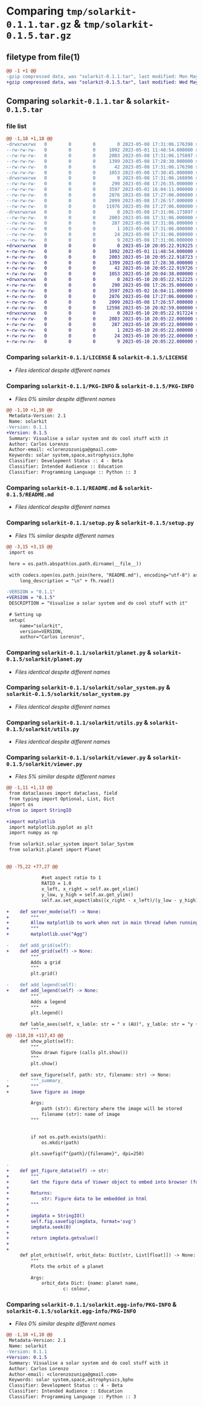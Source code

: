 # Comparing `tmp/solarkit-0.1.1.tar.gz` & `tmp/solarkit-0.1.5.tar.gz`

## filetype from file(1)

```diff
@@ -1 +1 @@
-gzip compressed data, was "solarkit-0.1.1.tar", last modified: Mon May  8 17:31:06 2023, max compression
+gzip compressed data, was "solarkit-0.1.5.tar", last modified: Wed May 10 20:05:22 2023, max compression
```

## Comparing `solarkit-0.1.1.tar` & `solarkit-0.1.5.tar`

### file list

```diff
@@ -1,18 +1,18 @@
-drwxrwxrwx   0        0        0        0 2023-05-08 17:31:06.176398 solarkit-0.1.1/
--rw-rw-rw-   0        0        0     1092 2023-05-01 11:48:54.000000 solarkit-0.1.1/LICENSE
--rw-rw-rw-   0        0        0     2003 2023-05-08 17:31:06.175897 solarkit-0.1.1/PKG-INFO
--rw-rw-rw-   0        0        0     1399 2023-05-08 17:28:30.000000 solarkit-0.1.1/README.md
--rw-rw-rw-   0        0        0       42 2023-05-08 17:31:06.176398 solarkit-0.1.1/setup.cfg
--rw-rw-rw-   0        0        0     1053 2023-05-08 17:30:45.000000 solarkit-0.1.1/setup.py
-drwxrwxrwx   0        0        0        0 2023-05-08 17:31:06.168896 solarkit-0.1.1/solarkit/
--rw-rw-rw-   0        0        0      290 2023-05-08 17:26:35.000000 solarkit-0.1.1/solarkit/__init__.py
--rw-rw-rw-   0        0        0     3597 2023-05-02 16:04:11.000000 solarkit-0.1.1/solarkit/planet.py
--rw-rw-rw-   0        0        0     2876 2023-05-08 17:27:06.000000 solarkit-0.1.1/solarkit/solar_system.py
--rw-rw-rw-   0        0        0     2099 2023-05-08 17:26:57.000000 solarkit-0.1.1/solarkit/utils.py
--rw-rw-rw-   0        0        0    11976 2023-05-08 17:27:06.000000 solarkit-0.1.1/solarkit/viewer.py
-drwxrwxrwx   0        0        0        0 2023-05-08 17:31:06.173897 solarkit-0.1.1/solarkit.egg-info/
--rw-rw-rw-   0        0        0     2003 2023-05-08 17:31:06.000000 solarkit-0.1.1/solarkit.egg-info/PKG-INFO
--rw-rw-rw-   0        0        0      287 2023-05-08 17:31:06.000000 solarkit-0.1.1/solarkit.egg-info/SOURCES.txt
--rw-rw-rw-   0        0        0        1 2023-05-08 17:31:06.000000 solarkit-0.1.1/solarkit.egg-info/dependency_links.txt
--rw-rw-rw-   0        0        0       24 2023-05-08 17:31:06.000000 solarkit-0.1.1/solarkit.egg-info/requires.txt
--rw-rw-rw-   0        0        0        9 2023-05-08 17:31:06.000000 solarkit-0.1.1/solarkit.egg-info/top_level.txt
+drwxrwxrwx   0        0        0        0 2023-05-10 20:05:22.919225 solarkit-0.1.5/
+-rw-rw-rw-   0        0        0     1092 2023-05-01 11:48:54.000000 solarkit-0.1.5/LICENSE
+-rw-rw-rw-   0        0        0     2003 2023-05-10 20:05:22.918723 solarkit-0.1.5/PKG-INFO
+-rw-rw-rw-   0        0        0     1399 2023-05-08 17:28:30.000000 solarkit-0.1.5/README.md
+-rw-rw-rw-   0        0        0       42 2023-05-10 20:05:22.919726 solarkit-0.1.5/setup.cfg
+-rw-rw-rw-   0        0        0     1053 2023-05-10 20:04:38.000000 solarkit-0.1.5/setup.py
+drwxrwxrwx   0        0        0        0 2023-05-10 20:05:22.912225 solarkit-0.1.5/solarkit/
+-rw-rw-rw-   0        0        0      290 2023-05-08 17:26:35.000000 solarkit-0.1.5/solarkit/__init__.py
+-rw-rw-rw-   0        0        0     3597 2023-05-02 16:04:11.000000 solarkit-0.1.5/solarkit/planet.py
+-rw-rw-rw-   0        0        0     2876 2023-05-08 17:27:06.000000 solarkit-0.1.5/solarkit/solar_system.py
+-rw-rw-rw-   0        0        0     2099 2023-05-08 17:26:57.000000 solarkit-0.1.5/solarkit/utils.py
+-rw-rw-rw-   0        0        0    12598 2023-05-10 20:02:59.000000 solarkit-0.1.5/solarkit/viewer.py
+drwxrwxrwx   0        0        0        0 2023-05-10 20:05:22.917224 solarkit-0.1.5/solarkit.egg-info/
+-rw-rw-rw-   0        0        0     2003 2023-05-10 20:05:22.000000 solarkit-0.1.5/solarkit.egg-info/PKG-INFO
+-rw-rw-rw-   0        0        0      287 2023-05-10 20:05:22.000000 solarkit-0.1.5/solarkit.egg-info/SOURCES.txt
+-rw-rw-rw-   0        0        0        1 2023-05-10 20:05:22.000000 solarkit-0.1.5/solarkit.egg-info/dependency_links.txt
+-rw-rw-rw-   0        0        0       24 2023-05-10 20:05:22.000000 solarkit-0.1.5/solarkit.egg-info/requires.txt
+-rw-rw-rw-   0        0        0        9 2023-05-10 20:05:22.000000 solarkit-0.1.5/solarkit.egg-info/top_level.txt
```

### Comparing `solarkit-0.1.1/LICENSE` & `solarkit-0.1.5/LICENSE`

 * *Files identical despite different names*

### Comparing `solarkit-0.1.1/PKG-INFO` & `solarkit-0.1.5/PKG-INFO`

 * *Files 0% similar despite different names*

```diff
@@ -1,10 +1,10 @@
 Metadata-Version: 2.1
 Name: solarkit
-Version: 0.1.1
+Version: 0.1.5
 Summary: Visualise a solar system and do cool stuff with it
 Author: Carlos Lorenzo
 Author-email: <clorenzozuniga@gmail.com>
 Keywords: solar system,space,astrophysics,bpho
 Classifier: Development Status :: 4 - Beta
 Classifier: Intended Audience :: Education
 Classifier: Programming Language :: Python :: 3
```

### Comparing `solarkit-0.1.1/README.md` & `solarkit-0.1.5/README.md`

 * *Files identical despite different names*

### Comparing `solarkit-0.1.1/setup.py` & `solarkit-0.1.5/setup.py`

 * *Files 1% similar despite different names*

```diff
@@ -3,15 +3,15 @@
 import os
 
 here = os.path.abspath(os.path.dirname(__file__))
 
 with codecs.open(os.path.join(here, "README.md"), encoding="utf-8") as fh:
     long_description = "\n" + fh.read()
 
-VERSION = "0.1.1"
+VERSION = "0.1.5"
 DESCRIPTION = "Visualise a solar system and do cool stuff with it"
 
 # Setting up
 setup(
     name="solarkit",
     version=VERSION,
     author="Carlos Lorenzo",
```

### Comparing `solarkit-0.1.1/solarkit/planet.py` & `solarkit-0.1.5/solarkit/planet.py`

 * *Files identical despite different names*

### Comparing `solarkit-0.1.1/solarkit/solar_system.py` & `solarkit-0.1.5/solarkit/solar_system.py`

 * *Files identical despite different names*

### Comparing `solarkit-0.1.1/solarkit/utils.py` & `solarkit-0.1.5/solarkit/utils.py`

 * *Files identical despite different names*

### Comparing `solarkit-0.1.1/solarkit/viewer.py` & `solarkit-0.1.5/solarkit/viewer.py`

 * *Files 5% similar despite different names*

```diff
@@ -1,11 +1,13 @@
 from dataclasses import dataclass, field
 from typing import Optional, List, Dict
 import os
+from io import StringIO
 
+import matplotlib
 import matplotlib.pyplot as plt
 import numpy as np
 
 from solarkit.solar_system import Solar_System
 from solarkit.planet import Planet
 
 
@@ -75,22 +77,27 @@
             
             #set aspect ratio to 1
             RATIO = 1.0
             x_left, x_right = self.ax.get_xlim()
             y_low, y_high = self.ax.get_ylim()
             self.ax.set_aspect(abs((x_right - x_left)/(y_low - y_high)) * RATIO)
     
+    def server_mode(self) -> None:
+        """
+        Allow matplotlib to work when not in main thread (when running in server) 
+        """
+        matplotlib.use("Agg")
     
-    def add_grid(self):
+    def add_grid(self) -> None:
         """
         Adds a grid
         """
         plt.grid()
     
-    def add_legend(self):
+    def add_legend(self) -> None:
         """
         Adds a legend
         """
         plt.legend()
     
     def lable_axes(self, x_lable: str = " x (AU)", y_lable: str = "y (AU)", z_lable: str = "z (AU)"):
         """
@@ -110,28 +117,43 @@
     def show_plot(self):
         """
         Show drawn figure (calls plt.show())
         """
         plt.show()
     
     def save_figure(self, path: str, filename: str) -> None:
-        """_summary_
+        """
+        Save figure as image
 
         Args:
             path (str): directory where the image will be stored
             filename (str): name of image
         """
         
 
         if not os.path.exists(path):
             os.mkdir(path)
         
         plt.savefig(f"{path}/{filename}", dpi=250)
         
-          
+    def get_figure_data(self) -> str:
+        """
+        Get the figure data of Viewer object to embed into browser (for example)
+
+        Returns:
+            str: Figure data to be embedded in html
+        """
+        
+        imgdata = StringIO()
+        self.fig.savefig(imgdata, format='svg')
+        imgdata.seek(0)
+        
+        return imgdata.getvalue()
+    
+           
     def plot_orbit(self, orbit_data: Dict[str, List[float]]) -> None:
         """
         Plots the orbit of a planet
 
         Args:
             orbit_data Dict: {name: planet name, 
                     c: colour,
```

### Comparing `solarkit-0.1.1/solarkit.egg-info/PKG-INFO` & `solarkit-0.1.5/solarkit.egg-info/PKG-INFO`

 * *Files 0% similar despite different names*

```diff
@@ -1,10 +1,10 @@
 Metadata-Version: 2.1
 Name: solarkit
-Version: 0.1.1
+Version: 0.1.5
 Summary: Visualise a solar system and do cool stuff with it
 Author: Carlos Lorenzo
 Author-email: <clorenzozuniga@gmail.com>
 Keywords: solar system,space,astrophysics,bpho
 Classifier: Development Status :: 4 - Beta
 Classifier: Intended Audience :: Education
 Classifier: Programming Language :: Python :: 3
```

